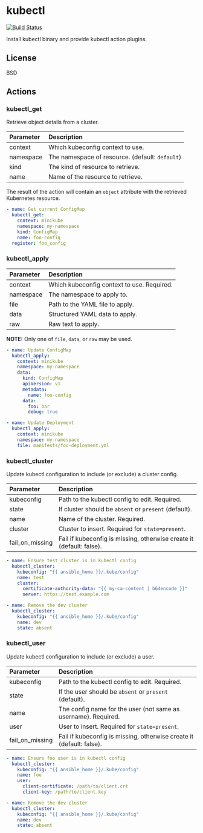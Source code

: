 # kubectl

[![Build Status](https://travis-ci.org/joshbenner/ansible-role-kubectl.svg?branch=master)](https://travis-ci.org/joshbenner/ansible-role-kubectl)

Install kubectl binary and provide kubectl action plugins.

## License

BSD

## Actions

### kubectl_get

Retrieve object details from a cluster.

| Parameter | Description                                     |
|:----------|:------------------------------------------------|
| context   | Which kubeconfig context to use.                |
| namespace | The namespace of resource. (default: `default`) |
| kind      | The kind of resource to retrieve.               |
| name      | Name of the resource to retrieve.               |

The result of the action will contain an `object` attribute with the
retrieved Kubernetes resource.

```yaml
- name: Get current ConfigMap
  kubectl_get:
    context: minikube
    namespace: my-namespace
    kind: ConfigMap
    name: foo-config
  register: foo_config
```

### kubectl_apply

| Parameter | Description                                |
|:----------|:-------------------------------------------|
| context   | Which kubeconfig context to use. Required. |
| namespace | The namespace to apply to.                 |
| file      | Path to the YAML file to apply.            |
| data      | Structured YAML data to apply.             |
| raw       | Raw text to apply.                         |

**NOTE:** Only one of `file`, `data`, or `raw` may be used.

```yaml
- name: Update ConfigMap
  kubectl_apply:
    context: minikube
    namespace: my-namespace
    data:
      kind: ConfigMap
      apiVersion: v1
      metadata:
        name: foo-config
      data:
        foo: bar
        debug: true

- name: Update Deployment
  kubectl_apply:
    context: minikube
    namespace: my-namespace
    file: manifests/foo-deployment.yml
```


### kubectl_cluster

Update kubectl configuration to include (or exclude) a cluster config.

| Parameter       | Description                                                          |
|:----------------|:---------------------------------------------------------------------|
| kubeconfig      | Path to the kubectl config to edit. Required.                        |
| state           | If cluster should be `absent` or `present` (default).                |
| name            | Name of the cluster. Required.                                       |
| cluster         | Cluster to insert. Required for `state=present`.                     |
| fail_on_missing | Fail if kubeconfig is missing, otherwise create it (default: false). |

```yaml
- name: Ensure test cluster is in kubectl config
  kubectl_cluster:
    kubeconfig: "{{ ansible_home }}/.kube/config"
    name: test
    cluster:
      certificate-authority-data: "{{ my-ca-content | b64encode }}"
      server: https://test.example.com

- name: Remove the dev cluster
  kubectl_cluster:
    kubeconfig: "{{ ansible_home }}/.kube/config"
    name: dev
    state: absent
```

### kubectl_user

Update kubectl configuration to include (or exclude) a user.

| Parameter       | Description                                                          |
|:----------------|:---------------------------------------------------------------------|
| kubeconfig      | Path to the kubectl config to edit. Required.                        |
| state           | If the user should be `absent` or `present` (default).               |
| name            | The config name for the user (not same as username). Required.       |
| user            | User to insert. Required for `state=present`.                        |
| fail_on_missing | Fail if kubeconfig is missing, otherwise create it (default: false). |


```yaml
- name: Ensure foo user is in kubectl config
  kubectl_cluster:
    kubeconfig: "{{ ansible_home }}/.kube/config"
    name: foo
    user:
      client-certificate: /path/to/client.crt
      client-key: /path/to/client.key

- name: Remove the dev cluster
  kubectl_cluster:
    kubeconfig: "{{ ansible_home }}/.kube/config"
    name: dev
    state: absent
```
